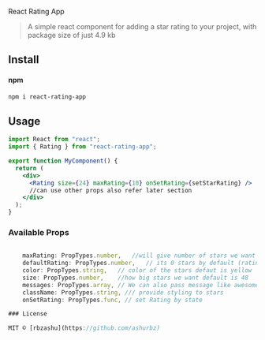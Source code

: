 React Rating App

> A simple react component for adding a star rating to your project, with package size of just 4.9 kb

## Install

#### npm

```sh
npm i react-rating-app
```

## Usage

```jsx
import React from "react";
import { Rating } from "react-rating-app";

export function MyComponent() {
  return (
    <div>
      <Rating size={24} maxRating={10} onSetRating={setStarRating} />
      //can use other props also refer later section
    </div>
  );
}
```

### Available Props

```jsx

    maxRating: PropTypes.number,   //will give number of stars we want default is 5
    defaultRating: PropTypes.number,   // its 0 stars by default (rating given by user)
    color: PropTypes.string,   // color of the stars defaut is yellow
    size: PropTypes.number,    //how big stars we want default is 48
    messages: PropTypes.array, // We can also pass message like awesome, good etc
    className: PropTypes.string, /// provide styling to stars
    onSetRating: PropTypes.func, // set Rating by state

### License

MIT © [rbzashu](https://github.com/ashurbz)
```

